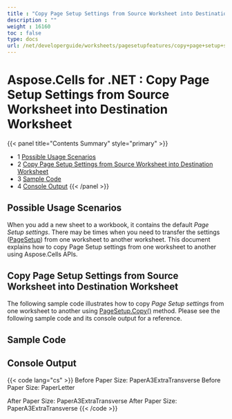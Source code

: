 ```yaml
---
title : "Copy Page Setup Settings from Source Worksheet into Destination Worksheet" 
description : "" 
weight : 16160 
toc : false
type: docs
url: /net/developerguide/worksheets/pagesetupfeatures/copy+page+setup+settings+from+source+worksheet+into+destination+worksheet/
---
```


# Aspose.Cells for .NET : Copy Page Setup Settings from Source Worksheet into Destination Worksheet


{{< panel title="Contents Summary" style="primary" >}}
*   1 [Possible Usage Scenarios](#possible-usage-scenarios)
*   2 [Copy Page Setup Settings from Source Worksheet into Destination Worksheet](#copy-page-setup-settings-from-source-worksheet-into-destination-worksheet)
*   3 [Sample Code](#sample-code)
*   4 [Console Output](#console-output)
{{< /panel >}}
 

## Possible Usage Scenarios

When you add a new sheet to a workbook, it contains the default *Page Setup settings*. There may be times when you need to transfer the settings ([PageSetup](https://apireference.aspose.com/net/cells/aspose.cells/pagesetup)) from one worksheet to another worksheet. This document explains how to copy Page Setup settings from one worksheet to another using Aspose.Cells APIs.

## Copy Page Setup Settings from Source Worksheet into Destination Worksheet

The following sample code illustrates how to copy *Page Setup settings* from one worksheet to another using [PageSetup.Copy()](https://apireference.aspose.com/net/cells/aspose.cells/pagesetup/methods/copy) method. Please see the following sample code and its console output for a reference.

## Sample Code

## Console Output

{{< code lang="cs" >}}
Before Paper Size: PaperA3ExtraTransverse
Before Paper Size: PaperLetter

After Paper Size: PaperA3ExtraTransverse
After Paper Size: PaperA3ExtraTransverse
{{< /code >}}

